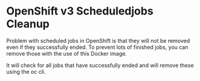 # OpenShift v3 Scheduledjobs Cleanup

Problem with scheduled jobs in OpenShift is that they will not be removed even if they successfully ended.
To prevent lots of finished jobs, you can remove those with the use of this Docker image.

It will check for all jobs that have successfully ended and will remove these using the oc cli.
